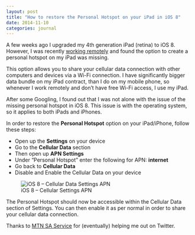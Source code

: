 ```yaml
---
layout: post
title: "How to restore the Personal Hotspot on your iPad in iOS 8"
date: 2014-11-10
categories: journal
---
```


A few weeks ago I upgraded my 4th generation iPad (retina) to iOS 8. However, I was recently [working remotely](/journal/working-remotely-can-work) and found the option to create a personal hotspot on my iPad was missing.

This option allows you to share your cellular data connection with other computers and devices via a Wi-Fi connection. I
have significantly bigger data bundle on my iPad contract, than I do on my mobile phone, so whenever I work remotely and
don’t have free Wi-Fi access, I use my iPad.

After some Googling, I found out that I was not alone with the issue of the missing personal hotspot in iOS 8. This issue
is with the operating system, so it applies to both iPads and iPhones.

In order to restore the **Personal Hotspot** option on your iPad/iPhone, follow these steps:

* Open up the **Settings** on your device
* Go to the **Cellular Data** section
* Then open up **APN Settings**
* Under “Personal Hotspot” enter the following for APN: **internet**
* Go back to **Cellular Data**
* Disable and Enable the Cellular Data on your device

<figure>
    <img srcset="http://assets.userx.co.za/userx/1.0.0/images/journal/ipad-settings-cellular-data-apn-887-500.png 887w,
                 http://assets.userx.co.za/userx/1.0.0/images/journal/ipad-settings-cellular-data-apn-444-250.png 444w"
        sizes="100vw"
        src="http://assets.userx.co.za/userx/1.0.0/images/journal/ipad-settings-cellular-data-apn-887-500.png"
        alt="iOS 8 – Cellular Data Settings APN">
    <figcaption>iOS 8 – Cellular Settings APN</figcaption>
</figure>

The Personal Hotspot should now be accessible within the Cellular Data section of Settings. You can then enable it as per
normal in order to share your cellular data connection.

Thanks to [MTN SA Service](https://twitter.com/MTNzaService) for (eventually) helping me out on Twitter.
